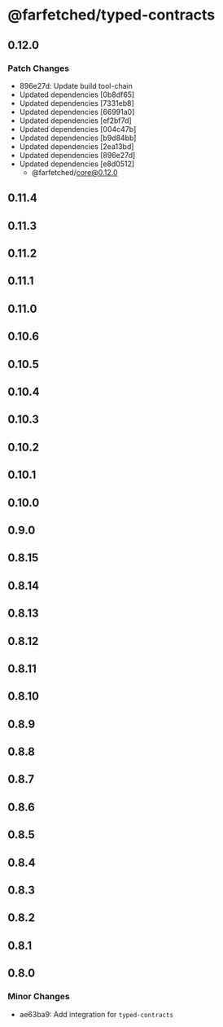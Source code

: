 # @farfetched/typed-contracts

## 0.12.0

### Patch Changes

- 896e27d: Update build tool-chain
- Updated dependencies [0b8df65]
- Updated dependencies [7331eb8]
- Updated dependencies [66991a0]
- Updated dependencies [ef2bf7d]
- Updated dependencies [004c47b]
- Updated dependencies [b9d84bb]
- Updated dependencies [2ea13bd]
- Updated dependencies [896e27d]
- Updated dependencies [e8d0512]
  - @farfetched/core@0.12.0

## 0.11.4

## 0.11.3

## 0.11.2

## 0.11.1

## 0.11.0

## 0.10.6

## 0.10.5

## 0.10.4

## 0.10.3

## 0.10.2

## 0.10.1

## 0.10.0

## 0.9.0

## 0.8.15

## 0.8.14

## 0.8.13

## 0.8.12

## 0.8.11

## 0.8.10

## 0.8.9

## 0.8.8

## 0.8.7

## 0.8.6

## 0.8.5

## 0.8.4

## 0.8.3

## 0.8.2

## 0.8.1

## 0.8.0

### Minor Changes

- ae63ba9: Add integration for `typed-contracts`
